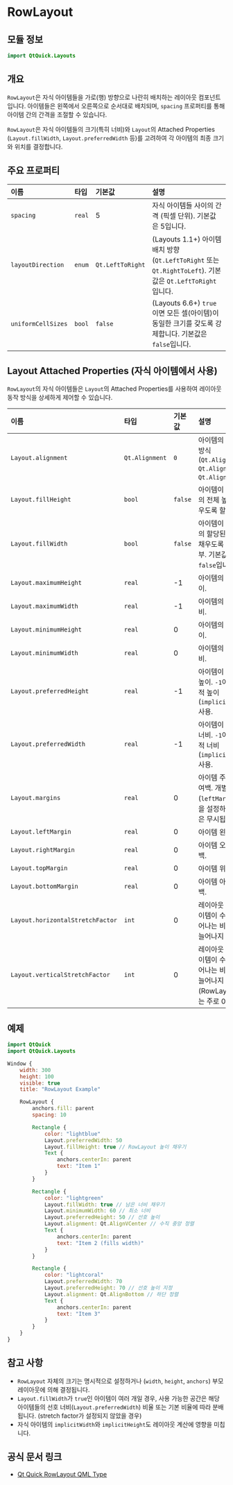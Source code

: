 # RowLayout

## 모듈 정보

```qml
import QtQuick.Layouts
```

## 개요

`RowLayout`은 자식 아이템들을 가로(행) 방향으로 나란히 배치하는 레이아웃 컴포넌트입니다. 아이템들은 왼쪽에서 오른쪽으로 순서대로 배치되며, `spacing` 프로퍼티를 통해 아이템 간의 간격을 조절할 수 있습니다.

`RowLayout`은 자식 아이템들의 크기(특히 너비)와 `Layout`의 Attached Properties (`Layout.fillWidth`, `Layout.preferredWidth` 등)를 고려하여 각 아이템의 최종 크기와 위치를 결정합니다.

## 주요 프로퍼티

| 이름      | 타입    | 기본값 | 설명                                     |
| :-------- | :------ | :----- | :--------------------------------------- |
| `spacing` | `real`  | 5      | 자식 아이템들 사이의 간격 (픽셀 단위). 기본값은 5입니다. |
| `layoutDirection` | `enum` | `Qt.LeftToRight` | (Layouts 1.1+) 아이템 배치 방향 (`Qt.LeftToRight` 또는 `Qt.RightToLeft`). 기본값은 `Qt.LeftToRight`입니다. |
| `uniformCellSizes` | `bool` | `false` | (Layouts 6.6+) `true`이면 모든 셀(아이템)이 동일한 크기를 갖도록 강제합니다. 기본값은 `false`입니다. |

## Layout Attached Properties (자식 아이템에서 사용)

`RowLayout`의 자식 아이템들은 `Layout`의 Attached Properties를 사용하여 레이아웃 동작 방식을 상세하게 제어할 수 있습니다.

| 이름                  | 타입      | 기본값  | 설명                                                                 |
| :-------------------- | :-------- | :------ | :------------------------------------------------------------------- |
| `Layout.alignment`    | `Qt.Alignment` | `0`     | 아이템의 수직 정렬 방식 (`Qt.AlignTop`, `Qt.AlignVCenter`, `Qt.AlignBottom`). |
| `Layout.fillHeight`   | `bool`    | `false` | 아이템이 레이아웃의 전체 높이를 채우도록 할지 여부.                     |
| `Layout.fillWidth`    | `bool`    | `false` | 아이템이 레이아웃의 할당된 너비를 채우도록 할지 여부. 기본값은 `false`입니다. |
| `Layout.maximumHeight`| `real`    | -1      | 아이템의 최대 높이.                                                  |
| `Layout.maximumWidth` | `real`    | -1      | 아이템의 최대 너비.                                                  |
| `Layout.minimumHeight`| `real`    | 0       | 아이템의 최소 높이.                                                  |
| `Layout.minimumWidth` | `real`    | 0       | 아이템의 최소 너비.                                                  |
| `Layout.preferredHeight`| `real`  | -1      | 아이템이 선호하는 높이. `-1`이면 암시적 높이(`implicitHeight`) 사용. |
| `Layout.preferredWidth` | `real`  | -1      | 아이템이 선호하는 너비. `-1`이면 암시적 너비(`implicitWidth`) 사용.   |
| `Layout.margins`      | `real`    | 0       | 아이템 주위의 모든 여백. 개별 여백(`leftMargin` 등)을 설정하면 이 값은 무시됩니다. |
| `Layout.leftMargin`   | `real`    | 0       | 아이템 왼쪽 여백. |
| `Layout.rightMargin`  | `real`    | 0       | 아이템 오른쪽 여백. |
| `Layout.topMargin`    | `real`    | 0       | 아이템 위쪽 여백. |
| `Layout.bottomMargin` | `real`    | 0       | 아이템 아래쪽 여백. |
| `Layout.horizontalStretchFactor` | `int` | 0    | 레이아웃 내에서 아이템이 수평으로 늘어나는 비율. 0이면 늘어나지 않음. |
| `Layout.verticalStretchFactor`   | `int` | 0    | 레이아웃 내에서 아이템이 수직으로 늘어나는 비율. 0이면 늘어나지 않음. (RowLayout에서는 주로 0) |

## 예제

```qml
import QtQuick
import QtQuick.Layouts

Window {
    width: 300
    height: 100
    visible: true
    title: "RowLayout Example"

    RowLayout {
        anchors.fill: parent
        spacing: 10

        Rectangle {
            color: "lightblue"
            Layout.preferredWidth: 50
            Layout.fillHeight: true // RowLayout 높이 채우기
            Text {
                anchors.centerIn: parent
                text: "Item 1"
            }
        }

        Rectangle {
            color: "lightgreen"
            Layout.fillWidth: true // 남은 너비 채우기
            Layout.minimumWidth: 60 // 최소 너비
            Layout.preferredHeight: 50 // 선호 높이
            Layout.alignment: Qt.AlignVCenter // 수직 중앙 정렬
            Text {
                anchors.centerIn: parent
                text: "Item 2 (fills width)"
            }
        }

        Rectangle {
            color: "lightcoral"
            Layout.preferredWidth: 70
            Layout.preferredHeight: 70 // 선호 높이 지정
            Layout.alignment: Qt.AlignBottom // 하단 정렬
            Text {
                anchors.centerIn: parent
                text: "Item 3"
            }
        }
    }
}
```

## 참고 사항

*   `RowLayout` 자체의 크기는 명시적으로 설정하거나 (`width`, `height`, `anchors`) 부모 레이아웃에 의해 결정됩니다.
*   `Layout.fillWidth`가 `true`인 아이템이 여러 개일 경우, 사용 가능한 공간은 해당 아이템들의 선호 너비(`Layout.preferredWidth`) 비율 또는 기본 비율에 따라 분배됩니다. (stretch factor가 설정되지 않았을 경우)
*   자식 아이템의 `implicitWidth`와 `implicitHeight`도 레이아웃 계산에 영향을 미칩니다.

## 공식 문서 링크

*   [Qt Quick RowLayout QML Type](https://doc.qt.io/qt-6/qml-qtquick-layouts-rowlayout.html) 